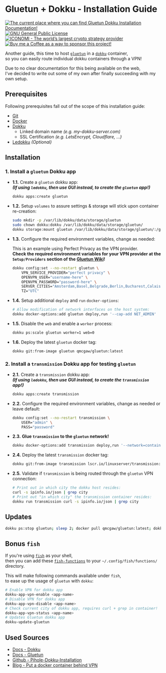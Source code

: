 # Gluetun + Dokku - Installation Guide

<p>
    <a href="https://github.com/Rikj000/Gluetun-Dokku-Installation/blob/master/README.md">
        <img src="https://img.shields.io/badge/Docs-Gluetun+Dokku-blue?logo=libreoffice&logoColor=white" alt="The current place where you can find Gluetun Dokku Installation Documentation!">
    </a> <a href="https://github.com/Rikj000/Gluetun-Dokku-Installation/blob/master/LICENSE.md">
        <img src="https://img.shields.io/github/license/Rikj000/Gluetun-Dokku-Installation?label=License&logo=gnu" alt="GNU General Public License">
    </a> <a href="https://www.iconomi.com/register?ref=JdFzz">
        <img src="https://img.shields.io/badge/Join-ICONOMI-blue?logo=bitcoin&logoColor=white" alt="ICONOMI - The world’s largest crypto strategy provider">
    </a> <a href="https://www.buymeacoffee.com/Rikj000">
        <img src="https://img.shields.io/badge/-Buy%20me%20a%20Coffee!-FFDD00?logo=buy-me-a-coffee&logoColor=black" alt="Buy me a Coffee as a way to sponsor this project!">
    </a>
</p>

Another guide, this time to host [`gluetun`](https://github.com/qdm12/gluetun) in a [`dokku`](https://dokku.com/) container,   
so you can easily route individual dokku containers through a VPN!

Due to no clear documentation for this being available on the web,   
I've decided to write out some of my own after finally succeeding with my own setup.


## Prerequisites

Following prerequisites fall out of the scope of this installation guide:
- [Git](https://git-scm.com/)
- [Docker](https://www.docker.com/)
- [Dokku](https://dokku.com/)
    - Linked domain name *(e.g. my-dokku-server.com)*
    - SSL Certification *(e.g. LetsEncrypt, Cloudflare, ...)*
- [Ledokku](https://www.ledokku.com/) *(Optional)*

## Installation

### **1.** Install a `gluetun` Dokku app

- **1.1.** Create a `gluetun` dokku app:   
    ***(If using `ledokku`, then use GUI instead, to create the `gluetun` app!)***   

    ```bash
    dokku apps:create gluetun
    ```

- **1.2.** Setup `volumes` to assure settings & storage will stick upon container re-creation:   

    ```bash
    sudo mkdir -p /var/lib/dokku/data/storage/gluetun
    sudo chown dokku:dokku /var/lib/dokku/data/storage/gluetun/
    dokku storage:mount gluetun /var/lib/dokku/data/storage/gluetun/:/gluetun
    ```

- **1.3.** Configure the required environment variables, change as needed:   

    This is an example using Perfect Privacy as the VPN provider.   
    **Check the required environment variables for your VPN provider at the `Setup/Providers` section of the [Gluetun Wiki](https://github.com/qdm12/gluetun/wiki)!**
    ```bash
    dokku config:set --no-restart gluetun \
        VPN_SERVICE_PROVIDER="perfect privacy" \
        OPENVPN_USER="username-here" \
        OPENVPN_PASSWORD="password-here" \
        SERVER_CITIES="Amsterdam,Basel,Belgrade,Berlin,Bucharest,Calais,Chicago,Copenhagen,Dallas,Erfurt,Frankfurt,Hamburg,Hongkong,Istanbul,Jerusalem,London,LosAngeles,Madrid,Malmoe,Manchester,Miami,Milan,Montreal,Moscow,NewYork,Nuremberg,Oslo,Paris,Prague,Reykjavik,Riga,Rotterdam,Singapore,Stockholm,Sydney,Tokyo,Vienna,Warsaw,Zurich" \
        TZ="UTC"
    ```

- **1.4.** Setup additional `deploy` and `run` `docker-options`:   

    ```bash
    # Allow modification of network interfaces on the host system:
    dokku docker-options:add gluetun deploy,run '--cap-add NET_ADMIN'
    ```

- **1.5.** Disable the `web` and enable a `worker` process:   

    ```bash
    dokku ps:scale gluetun worker=1 web=0
    ```

- **1.6.** Deploy the latest `gluetun` docker tag:   

    ```bash
    dokku git:from-image gluetun qmcgaw/gluetun:latest
    ```

### **2.** Install a `transmission` Dokku app for testing `gluetun`

- **2.1.** Create a `transmission` dokku app:   
    ***(If using `ledokku`, then use GUI instead, to create the `transmission` app!)***   

    ```bash
    dokku apps:create transmission
    ```

- **2.2.** Configure the required environment variables, change as needed or leave default:   

    ```bash
    dokku config:set --no-restart transmission \
        USER="admin" \
        PASS="password"
    ```

- **2.3.** **Glue `transmission` to the `gluetun` network!**

    ```bash
    dokku docker-options:add transmission deploy,run '--network=container:gluetun.worker.1'
    ```

- **2.4.** Deploy the latest `transmission` docker tag:   

    ```bash
    dokku git:from-image transmission lscr.io/linuxserver/transmission:latest
    ```

- **2.5.** Validate if `transmission` is being routed through the `gluetun` VPN connection:   

    ```bash
    # Print out in which city the dokku host resides:
    curl -s ipinfo.io/json | grep city
    # Print out "in which city" the transmission container resides:
    dokku run transmission curl -s ipinfo.io/json | grep city
    ```

## Updates

```bash
dokku ps:stop gluetun; sleep 2; docker pull qmcgaw/gluetun:latest; dokku ps:rebuild gluetun
```

## Bonus `fish`

If you're using [`fish`](https://fishshell.com/) as your shell,   
then you can add these [`fish-functions`](https://github.com/Rikj000/Pihole-Gluetun-Installation/tree/master/fish-functions) to your `~/.config/fish/functions/` directory.

This will make following commands available under `fish`,   
to ease up the usage of `gluetun` with `dokku`:

```bash
# Enable VPN for dokku app
dokku-app-vpn-enable <app-name>
# Disable VPN for dokku app
dokku-app-vpn-disable <app-name>
# Check current city of dokku app, requires curl + grep in container!
dokku-app-vpn-status <app-name>
# Updates Gluetun dokku app
dokku-update-gluetun
```

## Used Sources
- [Docs - Dokku](https://dokku.com/docs/getting-started/installation/)
- [Docs - Gluetun](https://github.com/qdm12/gluetun/wiki)
- [Github - Pihole-Dokku-Installation](https://github.com/Rikj000/Pihole-Dokku-Installation)
- [Blog - Put a docker container behind VPN](https://medium.com/linux-shots/put-a-docker-container-behind-vpn-fdc0e32c9ca5)
